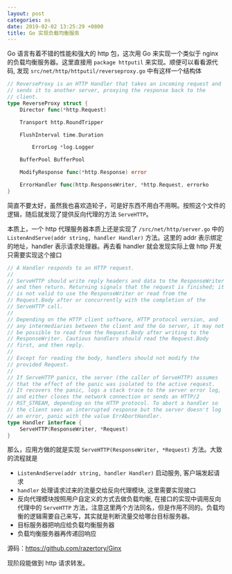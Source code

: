 ```yaml
---
layout: post
categories: os
date: 2019-02-02 13:25:29 +0800
title: Go 实现负载均衡服务
---
```

Go 语言有着不错的性能和强大的 http 包，这次用 Go 来实现一个类似于 nginx 的负载均衡服务器。这里直接用 `package httputil` 来实现。顺便可以看看源代码,  发现 `src/net/http/httputil/reverseproxy.go` 中有这样一个结构体
```go
// ReverseProxy is an HTTP Handler that takes an incoming request and
// sends it to another server, proxying the response back to the
// client.
type ReverseProxy struct {
	Director func(*http.Request)

	Transport http.RoundTripper

	FlushInterval time.Duration

        ErrorLog *log.Logger

	BufferPool BufferPool

	ModifyResponse func(*http.Response) error

	ErrorHandler func(http.ResponseWriter, *http.Request, errorko
}
```
简直不要太好，虽然我也喜欢造轮子，可是好东西不用白不用啊。按照这个文件的逻辑，随后就发现了提供反向代理的方法 `ServeHTTP`。

本质上，一个 http 代理服务器本质上还是实现了 `/src/net/http/server.go` 中的 `ListenAndServe(addr string, handler Handler)` 方法。这里的 addr 表示绑定的地址，handler 表示请求处理器。再去看 handler 就会发现实际上做 http 开发只需要实现这个接口


```go
// A Handler responds to an HTTP request.
//
// ServeHTTP should write reply headers and data to the ResponseWriter
// and then return. Returning signals that the request is finished; it
// is not valid to use the ResponseWriter or read from the
// Request.Body after or concurrently with the completion of the
// ServeHTTP call.
//
// Depending on the HTTP client software, HTTP protocol version, and
// any intermediaries between the client and the Go server, it may not
// be possible to read from the Request.Body after writing to the
// ResponseWriter. Cautious handlers should read the Request.Body
// first, and then reply.
//
// Except for reading the body, handlers should not modify the
// provided Request.
//
// If ServeHTTP panics, the server (the caller of ServeHTTP) assumes
// that the effect of the panic was isolated to the active request.
// It recovers the panic, logs a stack trace to the server error log,
// and either closes the network connection or sends an HTTP/2
// RST_STREAM, depending on the HTTP protocol. To abort a handler so
// the client sees an interrupted response but the server doesn't log
// an error, panic with the value ErrAbortHandler.
type Handler interface {
	ServeHTTP(ResponseWriter, *Request)
}
```
那么，应用方做的就是实现 `ServeHTTP(ResponseWriter, *Request)` 方法。大致的流程就是

* `ListenAndServe(addr string, handler Handler)` 启动服务, 客户端发起请求
* `handler` 处理请求过来的流量交给反向代理模块, 这里需要实现接口
* 反向代理模块按照用户自定义的方式去做负载均衡, 在接口的实现中调用反向代理中的 `ServeHTTP` 方法，注意这里两个方法同名，但是作用不同的。负载均衡的逻辑需要自己来写，其实就是判断流量交给哪台目标服务器。
* 目标服务器把响应给负载均衡服务器
* 负载均衡服务器再传递回响应

源码：https://github.com/razertory/Ginx

现阶段能做到 http 请求转发。
